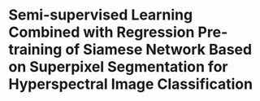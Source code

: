 # Semi-supervised Learning Combined with Regression Pre-training of Siamese Network Based on Superpixel Segmentation for Hyperspectral Image Classification
